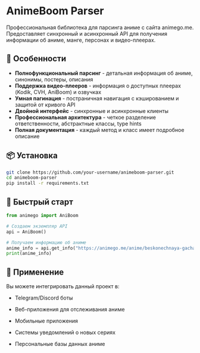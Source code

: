 # AnimeBoom Parser

Профессиональная библиотека для парсинга аниме с сайта animego.me. Предоставляет синхронный и асинхронный API для получения информации об аниме, манге, персонах и видео-плеерах.

## 🚀 Особенности

- **Полнофункциональный парсинг** - детальная информация об аниме, синонимы, постеры, описания
- **Поддержка видео-плееров** - информация о доступных плеерах (Kodik, CVH, AniBoom) и озвучках
- **Умная пагинация** - постраничная навигация с кэшированием и защитой от кривого API
- **Двойной интерфейс** - синхронные и асинхронные клиенты
- **Профессиональная архитектура** - четкое разделение ответственности, абстрактные классы, type hints
- **Полная документация** - каждый метод и класс имеет подробное описание

## 📦 Установка

```bash
git clone https://github.com/your-username/animeboom-parser.git
cd animeboom-parser
pip install -r requirements.txt
```

## 🚀 Быстрый старт

```python
from animego import AniBoom

# Создаем экземпляр API
api = AniBoom()

# Получаем информацию об аниме
anime_info = api.get_info("https://animego.me/anime/beskonechnaya-gacha-2888")
print(anime_info)
```

## 🎯 Применение

Вы можете интегрировать данный проект в:

- Telegram/Discord боты

- Веб-приложения для отслеживания аниме

- Мобильные приложения

- Системы уведомлений о новых сериях

- Персональные базы данных аниме